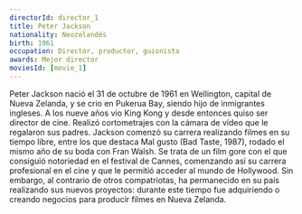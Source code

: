 ```yaml
---
directorId: director_1
title: Peter Jackson
nationality: Neozelandés
birth: 1961 
occupation: Director, productor, guionista
awards: Mejor director
moviesId: [movie_1]
---
```


Peter Jackson nació el 31 de octubre de 1961 en Wellington, capital de Nueva Zelanda, y se crio en Pukerua Bay, siendo hijo de inmigrantes ingleses. A los nueve años vio King Kong y desde entonces quiso ser director de cine. Realizó cortometrajes con la cámara de vídeo que le regalaron sus padres. Jackson comenzó su carrera realizando filmes en su tiempo libre, entre los que destaca Mal gusto (Bad Taste, 1987), rodado el mismo año de su boda con Fran Walsh. Se trata de un film gore con el que consiguió notoriedad en el festival de Cannes, comenzando así su carrera profesional en el cine y que le permitió acceder al mundo de Hollywood. Sin embargo, al contrario de otros compatriotas, ha permanecido en su país realizando sus nuevos proyectos: durante este tiempo fue adquiriendo o creando negocios para producir filmes en Nueva Zelanda.